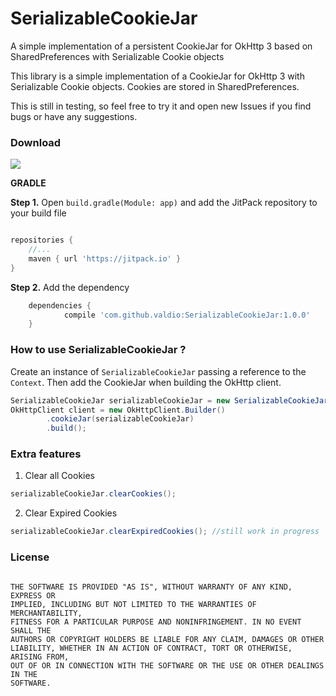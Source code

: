 # SerializableCookieJar
A simple implementation of a persistent CookieJar for OkHttp 3 based on SharedPreferences with Serializable Cookie objects

This library is a simple implementation of a  CookieJar for OkHttp 3 with Serializable Cookie objects. Cookies are stored in SharedPreferences. 

This is still in testing, so feel free to try it and open new Issues if you find bugs or have any suggestions. 



### Download 
[![](https://jitpack.io/v/valdio/SerializableCookieJar.svg)](https://jitpack.io/#valdio/SerializableCookieJar)


**GRADLE**

**Step 1.** Open `build.gradle(Module: app)` and add the JitPack repository to your build file

```gradle

repositories {
	//...
	maven { url 'https://jitpack.io' }
}
```


**Step 2.** Add the dependency

```gradle
	dependencies {
	        compile 'com.github.valdio:SerializableCookieJar:1.0.0'
	}
```

### How to use SerializableCookieJar ?

Create an instance of `SerializableCookieJar` passing a reference to the `Context`. Then add the CookieJar when building the OkHttp client.

```java
SerializableCookieJar serializableCookieJar = new SerializableCookieJar(this);
OkHttpClient client = new OkHttpClient.Builder()
        .cookieJar(serializableCookieJar)
        .build();

```
### Extra features 

1. Clear all Cookies

```java
serializableCookieJar.clearCookies();
```
2. Clear Expired Cookies

```java
serializableCookieJar.clearExpiredCookies(); //still work in progress  
```

### License

```

THE SOFTWARE IS PROVIDED "AS IS", WITHOUT WARRANTY OF ANY KIND, EXPRESS OR
IMPLIED, INCLUDING BUT NOT LIMITED TO THE WARRANTIES OF MERCHANTABILITY,
FITNESS FOR A PARTICULAR PURPOSE AND NONINFRINGEMENT. IN NO EVENT SHALL THE
AUTHORS OR COPYRIGHT HOLDERS BE LIABLE FOR ANY CLAIM, DAMAGES OR OTHER
LIABILITY, WHETHER IN AN ACTION OF CONTRACT, TORT OR OTHERWISE, ARISING FROM,
OUT OF OR IN CONNECTION WITH THE SOFTWARE OR THE USE OR OTHER DEALINGS IN THE
SOFTWARE.


```
